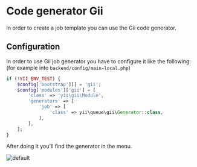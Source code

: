 Code generator Gii
==================

In order to create a job template you can use the Gii code generator.

Configuration
-------------

In order to use Gii job generator you have to configure it like the following:  
(for example into `backend/config/main-local.php`)

```php
if (!YII_ENV_TEST) {
    $config['bootstrap'][] = 'gii';
    $config['modules']['gii'] = [
        'class' => 'yii\gii\Module',
        'generators' => [
            'job' => [
                'class' => yii\queue\gii\Generator::class,
            ],
        ],
    ];
}

```

After doing it you'll find the generator in the menu.

![default](https://user-images.githubusercontent.com/1656851/29426628-e9a3e5ae-838f-11e7-859f-6f3cb8649f02.png)
